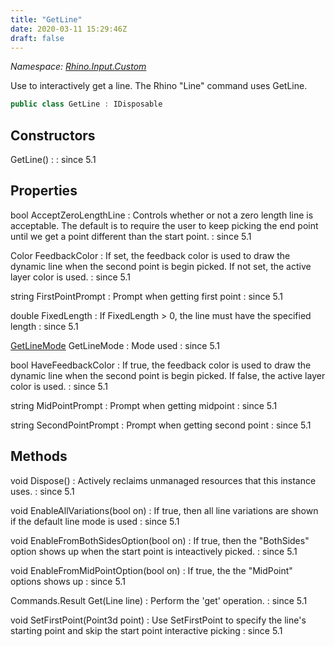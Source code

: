 ```yaml
---
title: "GetLine"
date: 2020-03-11 15:29:46Z
draft: false
---
```


*Namespace: [Rhino.Input.Custom](../)*

Use to interactively get a line.  The Rhino "Line" command uses GetLine.
```cs
public class GetLine : IDisposable
```
## Constructors

GetLine()
: 
: since 5.1
## Properties

bool AcceptZeroLengthLine
: Controls whether or not a zero length line is acceptable.
     The default is to require the user to keep picking the end
     point until we get a point different than the start point.
: since 5.1

Color FeedbackColor
: If set, the feedback color is used to draw the dynamic
     line when the second point is begin picked.  If not set,
     the active layer color is used.
: since 5.1

string FirstPointPrompt
: Prompt when getting first point
: since 5.1

double FixedLength
: If FixedLength > 0, the line must have the specified length
: since 5.1

[GetLineMode](/rhinocommon/rhino/input/custom/getlinemode/) GetLineMode
: Mode used
: since 5.1

bool HaveFeedbackColor
: If true, the feedback color is used to draw the dynamic
     line when the second point is begin picked.  If false,
     the active layer color is used.
: since 5.1

string MidPointPrompt
: Prompt when getting midpoint
: since 5.1

string SecondPointPrompt
: Prompt when getting second point
: since 5.1
## Methods

void Dispose()
: Actively reclaims unmanaged resources that this instance uses.
: since 5.1

void EnableAllVariations(bool on)
: If true, then all line variations are shown if the default line mode is used
: since 5.1

void EnableFromBothSidesOption(bool on)
: If true, then the "BothSides" option shows up when the
     start point is inteactively picked.
: since 5.1

void EnableFromMidPointOption(bool on)
: If true, the the "MidPoint" options shows up
: since 5.1

Commands.Result Get(Line line)
: Perform the 'get' operation.
: since 5.1

void SetFirstPoint(Point3d point)
: Use SetFirstPoint to specify the line's starting point and skip
     the start point interactive picking
: since 5.1
